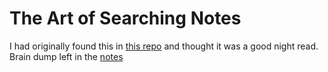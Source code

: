 # The Art of Searching Notes

I had originally found this in [this repo](https://github.com/soxoj/FRAVIA) and thought it was a good night read. Brain dump left in the [notes](https://github.com/null-dev-trev/not-so-null-dev-notes/blob/main/search/the_art_of_searching/notes.md) 
